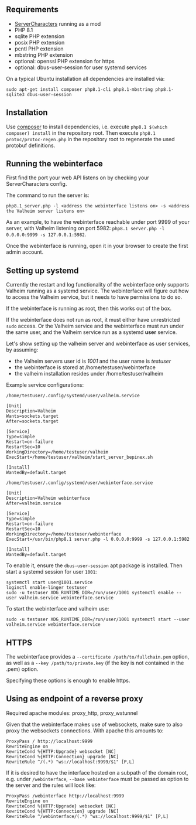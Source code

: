 ## Requirements

- [ServerCharacters](https://valheim.thunderstore.io/package/Smoothbrain/ServerCharacters) running as a mod
- PHP 8.1
- sqlite PHP extension
- posix PHP extension
- pcntl PHP extension
- mbstring PHP extension
- optional: openssl PHP extension for https
- optional: dbus-user-session for user systemd services

On a typical Ubuntu installation all dependencies are installed via:
```
sudo apt-get install composer php8.1-cli php8.1-mbstring php8.1-sqlite3 dbus-user-session
```

## Installation

Use [composer](https://getcomposer.org/download/) to install dependencies, i.e. execute `php8.1 $(which composer) install` in the repository root. Then execute `php8.1 protoc/protoc-regen.php` in the repository root to regenerate the used protobuf definitions.

## Running the webinterface

First find the port your web API listens on by checking your ServerCharacters config.

The command to run the server is:
```
php8.1 server.php -l <address the webinterface listens on> -s <address the Valheim server listens on>
```
As an example, to have the webinterface reachable under port 9999 of your server, with Valheim listening on port 5982: `php8.1 server.php -l 0.0.0.0:9999 -s 127.0.0.1:5982`.

Once the webinterface is running, open it in your browser to create the first admin account.

## Setting up systemd

Currently the restart and log functionality of the webinterface only supports Valheim running as a systemd service. The webinterface will figure out how to access the Valheim service, but it needs to have permissions to do so.

If the webinterface is running as root, then this works out of the box.

If the webinterface does not run as root, it must either have unrestricted `sudo` access. Or the Valheim service and the webinterface must run under the same user, and the Valheim service run as a systemd **user** service.

Let's show setting up the valheim server and webinterface as user services, by assuming:
 - the Valheim servers user id is _1001_ and the user name is _testuser_
 - the webinterface is stored at /home/testuser/webinterface
 - the valheim installation resides under /home/testuser/valheim

Example service configurations:

`/home/testuser/.config/systemd/user/valheim.service`
```
[Unit]
Description=Valheim
Wants=sockets.target
After=sockets.target

[Service]
Type=simple
Restart=on-failure
RestartSec=10
WorkingDirectory=/home/testuser/valheim
ExecStart=/home/testuser/valheim/start_server_bepinex.sh

[Install]
WantedBy=default.target
```

`/home/testuser/.config/systemd/user/webinterface.service`
```
[Unit]
Description=Valheim webinterface
After=valheim.service

[Service]
Type=simple
Restart=on-failure
RestartSec=10
WorkingDirectory=/home/testuser/webinterface
ExecStart=/usr/bin/php8.1 server.php -l 0.0.0.0:9999 -s 127.0.0.1:5982

[Install]
WantedBy=default.target
```

To enable it, ensure the `dbus-user-session` apt package is installed. Then start a systemd session for user `1001`:
```
systemctl start user@1001.service
loginctl enable-linger testuser
sudo -u testuser XDG_RUNTIME_DIR=/run/user/1001 systemctl enable --user valheim.service webinterface.service
```

To start the webinterface and valheim use:
```
sudo -u testuser XDG_RUNTIME_DIR=/run/user/1001 systemctl start --user valheim.service webinterface.service
```

## HTTPS

The webinterface provides a `--certificate /path/to/fullchain.pem` option, as well as a `--key /path/to/private.key` (if the key is not contained in the .pem) option.

Specifying these options is enough to enable https.

## Using as endpoint of a reverse proxy

Required apache modules: proxy_http, proxy_wstunnel

Given that the webinterface makes use of websockets, make sure to also proxy the websockets connections. With apache this amounts to:
```
ProxyPass / http://localhost:9999
RewriteEngine on
RewriteCond %{HTTP:Upgrade} websocket [NC]
RewriteCond %{HTTP:Connection} upgrade [NC]
RewriteRule ^/(.*) "ws://localhost:9999/$1" [P,L]
```

If it is desired to have the interface hosted on a subpath of the domain root, e.g. under `/webinterface`, `--base webinterface` must be passed as option to the server and the rules will look like:
```
ProxyPass /webinterface http://localhost:9999
RewriteEngine on
RewriteCond %{HTTP:Upgrade} websocket [NC]
RewriteCond %{HTTP:Connection} upgrade [NC]
RewriteRule ^/webinterface/(.*) "ws://localhost:9999/$1" [P,L]
```


